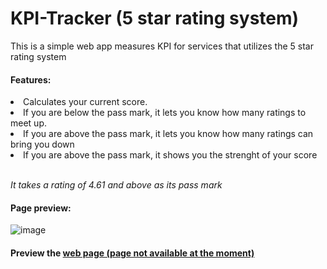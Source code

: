# KPI-Tracker (5 star rating system)
This is a simple web app measures KPI for services that utilizes the 5 star rating system
<h4> Features: </h4>
<li>Calculates your current score.<br></li>
<li>If you are below the pass mark, it lets you know how many ratings to meet up.<br></li>
<li>If you are above the pass mark, it lets you know how many ratings can bring you down<br></li>
<li>If you are above the pass mark, it shows you the strenght of your score<br></li><br>

<h8><i>It takes a rating of 4.61 and above as its pass mark</i></h8>

<h4> Page preview: </h4>

![image](https://user-images.githubusercontent.com/60288017/158169656-bcd58b34-2f07-476a-a968-00dd3adae16a.png)

<h4> Preview the <a href="https://kpitracker.azurewebsites.net" target="_blank">web page (page not available at the moment)</a> </h4>
